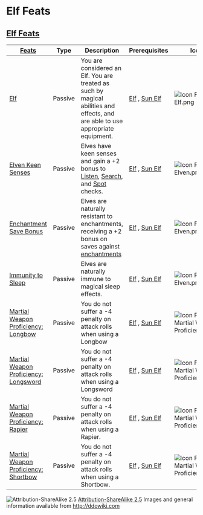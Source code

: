 # Elf Feats

## [Elf Feats](http://ddowiki.com/page/Category:Elf_feats)

| [ ][grantedFeats] [Feats][result]                                                                                                      | Type    | Description                                                                                                                                                                                                             | Prerequisites                            | Icon                                                                                                     |
| -------------------------------------------------------------------------------------------------------------------------------------- | ------- | ----------------------------------------------------------------------------------------------------------------------------------------------------------------------------------------------------------------------- | ---------------------------------------- | -------------------------------------------------------------------------------------------------------- |
| [Elf][elf_feat]                                                                                                                        | Passive | You are considered an Elf. You are treated as such by magical abilities and effects, and are able to use appropriate equipment.                                                                                         | [Elf][elf_race] , [Sun Elf][sunelf_race] | ![Icon Feat Elf.png](images/Icon_Feat_Elf.png)                                                           |
| [Elven Keen Senses](http://www.ddowiki.com/page/Elven_Keen_Senses "Elven Keen Senses")                                                 | Passive | Elves have keen senses and gain a +2 bonus to [Listen](http://www.ddowiki.com/page/Listen "Listen"), [Search](http://www.ddowiki.com/page/Search "Search"), and [Spot](http://www.ddowiki.com/page/Spot "Spot") checks. | [Elf][elf_race] , [Sun Elf][sunelf_race] | ![Icon Feat Elven.png](/images/thumb/36px-Icon_Feat_Elven.png)                                           |
| [Enchantment Save Bonus](http://www.ddowiki.com/page/Enchantment_Save_Bonus "Enchantment Save Bonus")                                  | Passive | Elves are naturally resistant to enchantments, receiving a +2 bonus on saves against [enchantments](http://www.ddowiki.com/page/Enchantment "Enchantment")                                                              | [Elf][elf_race] , [Sun Elf][sunelf_race] | ![Icon Feat Elven.png](/images/thumb/36px-Icon_Feat_Elven.png)                                           |
| [Immunity to Sleep](http://www.ddowiki.com/page/Immunity_to_Sleep "Immunity to Sleep")                                                 | Passive | Elves are naturally immune to magical sleep effects.                                                                                                                                                                    | [Elf][elf_race] , [Sun Elf][sunelf_race] | ![Icon Feat Elven.png](/images/thumb/36px-Icon_Feat_Elven.png)                                           |
| [Martial Weapon Proficiency: Longbow](http://www.ddowiki.com/page/Martial_Weapon_Proficiency#Longbow "Martial Weapon Proficiency")     | Passive | You do not suffer a -4 penalty on attack rolls when using a Longbow                                                                                                                                                     | [Elf][elf_race] , [Sun Elf][sunelf_race] | ![Icon Feat Martial Weapon Proficiency.png](/images/thumb/36px-Icon_Feat_Martial_Weapon_Proficiency.png) |
| [Martial Weapon Proficiency: Longsword](http://www.ddowiki.com/page/Martial_Weapon_Proficiency#Longsword "Martial Weapon Proficiency") | Passive | You do not suffer a -4 penalty on attack rolls when using a Longsword                                                                                                                                                   | [Elf][elf_race] , [Sun Elf][sunelf_race] | ![Icon Feat Martial Weapon Proficiency.png](/images/thumb/36px-Icon_Feat_Martial_Weapon_Proficiency.png) |
| [Martial Weapon Proficiency: Rapier](http://www.ddowiki.com/page/Martial_Weapon_Proficiency#Rapier "Martial Weapon Proficiency")       | Passive | You do not suffer a -4 penalty on attack rolls when using a Rapier.                                                                                                                                                     | [Elf][elf_race] , [Sun Elf][sunelf_race] | ![Icon Feat Martial Weapon Proficiency.png](/images/thumb/36px-Icon_Feat_Martial_Weapon_Proficiency.png) |
| [Martial Weapon Proficiency: Shortbow](http://www.ddowiki.com/page/Martial_Weapon_Proficiency#Shortbow "Martial Weapon Proficiency")   | Passive | You do not suffer a -4 penalty on attack rolls when using a Shortbow.                                                                                                                                                   | [Elf][elf_race] , [Sun Elf][sunelf_race] | ![Icon Feat Martial Weapon Proficiency.png](/images/thumb/36px-Icon_Feat_Martial_Weapon_Proficiency.png) |

[_matchStrategy_]: - "c:matchStrategy=KeyMatch"
[result]: - "?=#feat"
[elf_feat]: http://www.ddowiki.com/edit/Elf_(feat)?redlink=1 "Elf (feat) (page does not exist)"
[elf_race]: http://www.ddowiki.com/page/Elf "Elf"
[sunelf_race]: http://www.ddowiki.com/page/Sun_Elf_(Morninglord) "Sun Elf (Morninglord)"

![Attribution-ShareAlike 2.5](/images/somerights20.png)
[Attribution-ShareAlike 2.5](https://creativecommons.org/licenses/by-sa/2.5/) Images and general information available
from http://ddowiki.com

[grantedFeats]: - "c:verify-rows=#feat:verifyGrantedFeats()"
